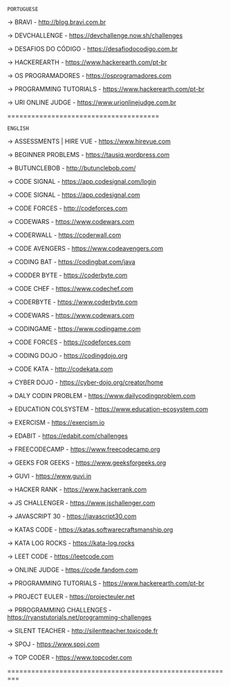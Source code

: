 ```
PORTUGUESE
```


-> BRAVI - 
http://blog.bravi.com.br

-> DEVCHALLENGE -
https://devchallenge.now.sh/challenges

-> DESAFIOS DO CÓDIGO - 
https://desafiodocodigo.com.br


-> HACKEREARTH - 
https://www.hackerearth.com/pt-br


-> OS PROGRAMADORES - 
https://osprogramadores.com


-> PROGRAMMING TUTORIALS - 
https://www.hackerearth.com/pt-br


-> URI ONLINE JUDGE - 
https://www.urionlinejudge.com.br

======================================



```
ENGLISH
```

-> ASSESSMENTS | HIRE VUE - 
https://www.hirevue.com


-> BEGINNER PROBLEMS -
https://tausiq.wordpress.com


-> BUTUNCLEBOB -
http://butunclebob.com/


-> CODE SIGNAL -
https://app.codesignal.com/login


-> CODE SIGNAL -
https://app.codesignal.com


-> CODE FORCES -
http://codeforces.com


-> CODEWARS -
https://www.codewars.com


-> CODERWALL -
https://coderwall.com


-> CODE AVENGERS -
https://www.codeavengers.com


-> CODING BAT -
https://codingbat.com/java


-> CODDER BYTE -
https://coderbyte.com


-> CODE CHEF -
https://www.codechef.com


-> CODERBYTE -
https://www.coderbyte.com


-> CODEWARS -
https://www.codewars.com


-> CODINGAME -
https://www.codingame.com


-> CODE FORCES -
https://codeforces.com


-> CODING DOJO -
https://codingdojo.org


-> CODE KATA -
http://codekata.com


-> CYBER DOJO -
https://cyber-dojo.org/creator/home


-> DALY CODIN PROBLEM -
https://www.dailycodingproblem.com


-> EDUCATION COLSYSTEM -
https://www.education-ecosystem.com


-> EXERCISM -
https://exercism.io


-> EDABIT -
https://edabit.com/challenges


-> FREECODECAMP -
https://www.freecodecamp.org


-> GEEKS FOR GEEKS -
https://www.geeksforgeeks.org


-> GUVI -
https://www.guvi.in


-> HACKER RANK -
https://www.hackerrank.com


-> JS CHALLENGER -
https://www.jschallenger.com


-> JAVASCRIPT 30 -
https://javascript30.com


-> KATAS CODE -
https://katas.softwarecraftsmanship.org


-> KATA LOG ROCKS -
https://kata-log.rocks


-> LEET CODE -
https://leetcode.com


-> ONLINE JUDGE -
https://code.fandom.com


-> PROGRAMMING TUTORIALS -
https://www.hackerearth.com/pt-br


-> PROJECT EULER -
https://projecteuler.net


-> PRROGRAMMING CHALLENGES -
https://ryanstutorials.net/programming-challenges


-> SILENT TEACHER -
http://silentteacher.toxicode.fr


-> SPOJ -
https://www.spoj.com


-> TOP CODER -
https://www.topcoder.com

=========================================================
